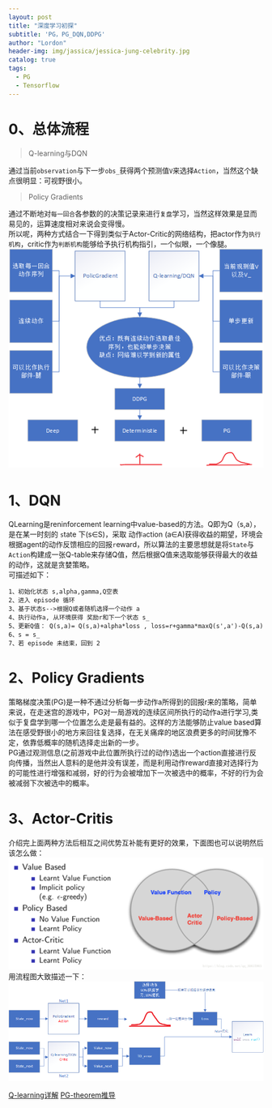 ```yaml
---
layout: post
title: "深度学习初探"
subtitle: 'PG，PG_DQN,DDPG'
author: "Lordon"
header-img: img/jassica/jessica-jung-celebrity.jpg
catalog: true
tags:
  - PG
  - Tensorflow
---
```

# 0、总体流程
> Q-learning与DQN

通过当前`observation`与下一步`obs_`获得两个预测值`V`来选择`Action`，当然这个缺点很明显：可视野很小。<br>
> Policy Gradients

通过不断地对`每一回合`各参数的的决策记录来进行`复盘`学习，当然这样效果是显而易见的，运算速度相对来说会变得慢。<br>
所以呢，两种方式结合一下得到类似于Actor-Critic的网络结构，把actor作为`执行机构`，critic作为`判断机构`能够给予执行机构指引，一个似眼，一个像腿。
<img src="/img/191026image/ddpgliuchengtu.jpg" >

# 1、DQN
QLearning是reninforcement learning中value-based的方法。Q即为Q（s,a），是在某一时刻的 `s`tate 下(s∈S)，采取 动作`a`ction (a∈A)获得收益的期望，环境会根据agent的动作反馈相应的回报`r`eward，所以算法的主要思想就是将`State`与`Action`构建成一张Q-table来存储Q值，然后根据Q值来选取能够获得最大的收益的动作，这就是贪婪策略。<br>
可描述如下：
```
1、初始化状态 s,alpha,gamma,Q空表
2、进入 episode 循环
3、基于状态s-->根据Q或者随机选择一个动作 a
4、执行动作a, 从环境获得 奖励r和下一个状态 s_
5、更新Q值： Q(s,a)= Q(s,a)+alpha*loss , loss=r+gamma*maxQ(s',a')-Q(s,a)
6、s = s_
7、若 episode 未结束，回到 2
```

# 2、Policy Gradients
策略梯度决策(PG)是一种不通过分析每一步动作a所得到的回报r来的策略，简单来说，在走迷宫的游戏中，PG对一局游戏的连续区间所执行的动作a进行学习,类似于复盘学到哪一个位置怎么走是最有益的。这样的方法能够防止value based算法在感受野很小的地方来回往复选择，在无关痛痒的地区浪费更多的时间犹豫不定，依靠低概率的随机选择走出新的一步。<br>
PG通过观测信息(之前游戏中此位置所执行过的动作)选出一个action直接进行反向传播，当然出人意料的是他并没有误差，而是利用动作reward直接对选择行为的可能性进行增强和减弱，好的行为会被增加下一次被选中的概率，不好的行为会被减弱下次被选中的概率。

# 3、Actor-Critis
介绍完上面两种方法后相互之间优势互补能有更好的效果，下面图也可以说明然后该怎么做：
<img src="/img/191026image/pic-3.png" >
用流程图大致描述一下：
<img src="/img/191026image/actorcritis.jpg" >

[Q-learning详解](https://www.jianshu.com/p/277abf64e369)
[PG-theorem推导](https://blog.csdn.net/qq_30615903/article/details/80747380)